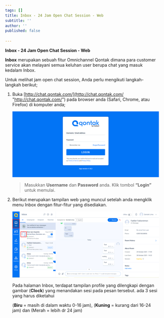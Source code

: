 ```yaml
---
tags: []
title: Inbox - 24 Jam Open Chat Session - Web
subtitle: ''
author: ''
published: false

---
```

**Inbox - 24 Jam Open Chat Session - Web**

**Inbox** merupakan sebuah fitur Omnichannel Qontak dimana para customer service akan melayani semua keluhan user berupa chat yang masuk kedalam Inbox.

Untuk melihat jam open chat session, Anda perlu mengikuti langkah-langkah berikut;

1. Buka [http://chat.qontak.com/](http://chat.qontak.com/ "http://chat.qontak.com/") pada browser anda (Safari, Chrome, atau Firefox) di komputer anda;

   ![](/uploads/login-qontak-c.png)

   > Masukkan **Username** dan **Password** anda. Klik tombol **“Login”** untuk memulai.
2. Berikut merupakan tampilan web yang muncul setelah anda mengklik menu Inbox dengan fitur-fitur yang disediakan.

   ![](/uploads/chatsession.PNG)

   Pada halaman Inbox, terdapat tampilan profile yang dilengkapi dengan gambar (**Clock**) yang menandakan sesi pada pesan tersebut. ada 3 sesi yang harus diketahui

   (**Biru** = masih di dalam waktu 0-16 jam), (**Kuning** = kurang dari 16-24 jam) dan (Merah = lebih dr 24 jam)